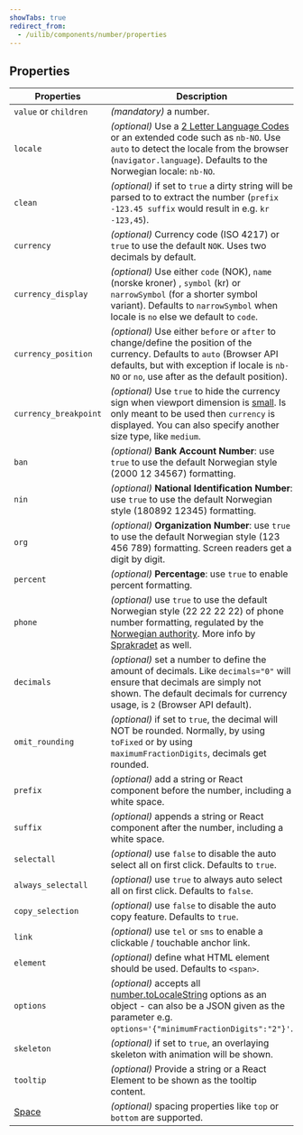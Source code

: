 ```yaml
---
showTabs: true
redirect_from:
  - /uilib/components/number/properties
---
```


## Properties

| Properties                                  | Description                                                                                                                                                                                                                                                                                   |
| ------------------------------------------- | --------------------------------------------------------------------------------------------------------------------------------------------------------------------------------------------------------------------------------------------------------------------------------------------- |
| `value` or `children`                       | _(mandatory)_ a number.                                                                                                                                                                                                                                                                       |
| `locale`                                    | _(optional)_ Use a [2 Letter Language Codes](https://www.sitepoint.com/iso-2-letter-language-codes/) or an extended code such as `nb-NO`. Use `auto` to detect the locale from the browser (`navigator.language`). Defaults to the Norwegian locale: `nb-NO`.                                 |
| `clean`                                     | _(optional)_ if set to `true` a dirty string will be parsed to to extract the number (`prefix -123.45 suffix` would result in e.g. `kr -123,45`).                                                                                                                                             |
| `currency`                                  | _(optional)_ Currency code (ISO 4217) or `true` to use the default `NOK`. Uses two decimals by default.                                                                                                                                                                                       |
| `currency_display`                          | _(optional)_ Use either `code` (NOK), `name` (norske kroner) , `symbol` (kr) or `narrowSymbol` (for a shorter symbol variant). Defaults to `narrowSymbol` when locale is `no` else we default to `code`.                                                                                      |
| `currency_position`                         | _(optional)_ Use either `before` or `after` to change/define the position of the currency. Defaults to `auto` (Browser API defaults, but with exception if locale is `nb-NO` or `no`, use after as the default position).                                                                     |
| `currency_breakpoint`                       | _(optional)_ Use `true` to hide the currency sign when viewport dimension is [small](/uilib/usage/layout/media-queries#media-queries-properties-table). Is only meant to be used then `currency` is displayed. You can also specify another size type, like `medium`.                         |
| `ban`                                       | _(optional)_ **Bank Account Number**: use `true` to use the default Norwegian style (2000 12 34567) formatting.                                                                                                                                                                               |
| `nin`                                       | _(optional)_ **National Identification Number**: use `true` to use the default Norwegian style (180892 12345) formatting.                                                                                                                                                                     |
| `org`                                       | _(optional)_ **Organization Number**: use `true` to use the default Norwegian style (123 456 789) formatting. Screen readers get a digit by digit.                                                                                                                                            |
| `percent`                                   | _(optional)_ **Percentage**: use `true` to enable percent formatting.                                                                                                                                                                                                                         |
| `phone`                                     | _(optional)_ use `true` to use the default Norwegian style (22 22 22 22) of phone number formatting, regulated by the [Norwegian authority](https://lovdata.no/forskrift/2004-02-16-426/§16). More info by [Sprakradet](https://www.sprakradet.no/sprakhjelp/Skriveregler/Dato/#tlf) as well. |
| `decimals`                                  | _(optional)_ set a number to define the amount of decimals. Like `decimals="0"` will ensure that decimals are simply not shown. The default decimals for currency usage, is `2` (Browser API default).                                                                                        |
| `omit_rounding`                             | _(optional)_ if set to `true`, the decimal will NOT be rounded. Normally, by using `toFixed` or by using `maximumFractionDigits`, decimals get rounded.                                                                                                                                       |
| `prefix`                                    | _(optional)_ add a string or React component before the number, including a white space.                                                                                                                                                                                                      |
| `suffix`                                    | _(optional)_ appends a string or React component after the number, including a white space.                                                                                                                                                                                                   |
| `selectall`                                 | _(optional)_ use `false` to disable the auto select all on first click. Defaults to `true`.                                                                                                                                                                                                   |
| `always_selectall`                          | _(optional)_ use `true` to always auto select all on first click. Defaults to `false`.                                                                                                                                                                                                        |
| `copy_selection`                            | _(optional)_ use `false` to disable the auto copy feature. Defaults to `true`.                                                                                                                                                                                                                |
| `link`                                      | _(optional)_ use `tel` or `sms` to enable a clickable / touchable anchor link.                                                                                                                                                                                                                |
| `element`                                   | _(optional)_ define what HTML element should be used. Defaults to `<span>`.                                                                                                                                                                                                                   |
| `options`                                   | _(optional)_ accepts all [number.toLocaleString](https://developer.mozilla.org/en-US/docs/Web/JavaScript/Reference/Global_Objects/Number/toLocaleString) options as an object - can also be a JSON given as the parameter e.g. `options='{"minimumFractionDigits":"2"}'`.                     |
| `skeleton`                                  | _(optional)_ if set to `true`, an overlaying skeleton with animation will be shown.                                                                                                                                                                                                           |
| `tooltip`                                   | _(optional)_ Provide a string or a React Element to be shown as the tooltip content.                                                                                                                                                                                                          |
| [Space](/uilib/components/space/properties) | _(optional)_ spacing properties like `top` or `bottom` are supported.                                                                                                                                                                                                                         |

<!-- 40 00 00 00–49 99 99 99: 8-sifrede nummer for landmobile tjenester -->
